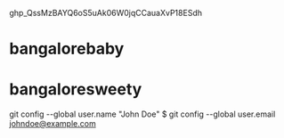 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# bangalorebaby# bangaloresweety git config --global user.name "John Doe"$ git config --global user.email johndoe@example.com